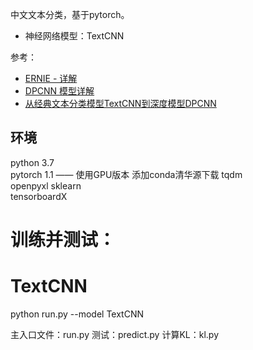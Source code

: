 
中文文本分类，基于pytorch。

- 神经网络模型：TextCNN

参考：
- [ERNIE - 详解](https://baijiahao.baidu.com/s?id=1648169054540877476)
- [DPCNN 模型详解](https://zhuanlan.zhihu.com/p/372904980)
- [从经典文本分类模型TextCNN到深度模型DPCNN](https://zhuanlan.zhihu.com/p/35457093)

## 环境
python 3.7  
pytorch 1.1   —— 使用GPU版本 添加conda清华源下载
tqdm  
openpyxl
sklearn  
tensorboardX

# 训练并测试：
# TextCNN
python run.py --model TextCNN


主入口文件：run.py
测试：predict.py
计算KL：kl.py
